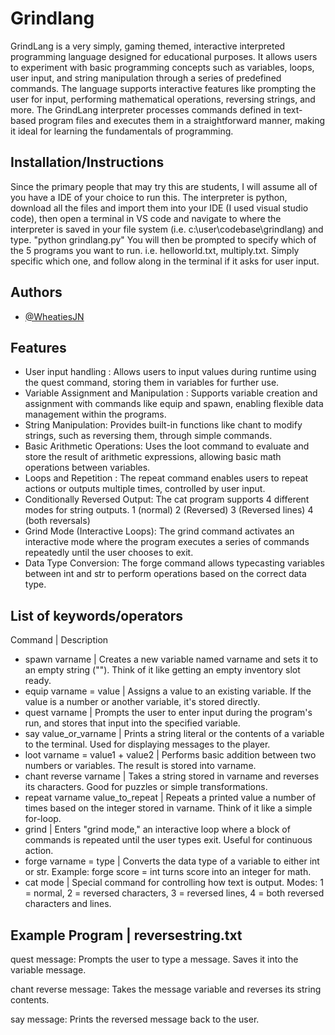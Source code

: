 
# Grindlang 

GrindLang is a very simply, gaming themed, interactive interpreted programming language designed for educational purposes. It allows users to experiment with basic programming concepts such as variables, loops, user input, and string manipulation through a series of predefined commands. The language supports interactive features like prompting the user for input, performing mathematical operations, reversing strings, and more. The GrindLang interpreter processes commands defined in text-based program files and executes them in a straightforward manner, making it ideal for learning the fundamentals of programming.



## Installation/Instructions

Since the primary people that may try this are students, I will assume all of you have a IDE of your choice to run this.
The interpreter is python, download all the files and import them into your IDE (I used visual studio code), then open a terminal in VS code and navigate to where the interpreter is saved in your file system (i.e. c:\user\codebase\grindlang) and type. 
"python grindlang.py"   You will then be prompted to specify which of the 5 programs you want to run. i.e. helloworld.txt, multiply.txt. Simply specific which one, and follow along in the terminal if it asks for user input. 


## Authors

- [@WheatiesJN](https://www.github.com/WheatiesJN)


## Features

* User input handling : Allows users to input values during runtime using the quest command, storing them in variables for further use.
* Variable Assignment and Manipulation : Supports variable creation and assignment with commands like equip and spawn, enabling flexible data management within the programs.
* String Manipulation: Provides built-in functions like chant to modify strings, such as reversing them, through simple commands.
* Basic Arithmetic Operations: Uses the loot command to evaluate and store the result of arithmetic expressions, allowing basic math operations between variables.
* Loops and Repetition : The repeat command enables users to repeat actions or outputs multiple times, controlled by user input.
* Conditionally Reversed Output: The cat program supports 4 different modes for string outputs. 1 (normal) 2 (Reversed) 3 (Reversed lines) 4 (both reversals)
* Grind Mode (Interactive Loops): The grind command activates an interactive mode where the program executes a series of commands repeatedly until the user chooses to exit.
* Data Type Conversion: The forge command allows typecasting variables between int and str to perform operations based on the correct data type.

## List of keywords/operators

Command | Description
* spawn varname | Creates a new variable named varname and sets it to an empty string (""). Think of it like getting an empty inventory slot ready.
* equip varname = value | Assigns a value to an existing variable. If the value is a number or another variable, it's stored directly.
* quest varname | Prompts the user to enter input during the program's run, and stores that input into the specified variable.
* say value_or_varname | Prints a string literal or the contents of a variable to the terminal. Used for displaying messages to the player.
* loot varname = value1 + value2 | Performs basic addition between two numbers or variables. The result is stored into varname.
* chant reverse varname | Takes a string stored in varname and reverses its characters. Good for puzzles or simple transformations.
* repeat varname value_to_repeat | Repeats a printed value a number of times based on the integer stored in varname. Think of it like a simple for-loop.
* grind | Enters "grind mode," an interactive loop where a block of commands is repeated until the user types exit. Useful for continuous action.
* forge varname = type | Converts the data type of a variable to either int or str. Example: forge score = int turns score into an integer for math.
* cat mode | Special command for controlling how text is output. Modes:  1 = normal,  2 = reversed characters,  3 = reversed lines,  4 = both reversed characters and lines.

## Example Program | reversestring.txt
quest message:
Prompts the user to type a message. Saves it into the variable message.

chant reverse message:
Takes the message variable and reverses its string contents.

say message:
Prints the reversed message back to the user.
